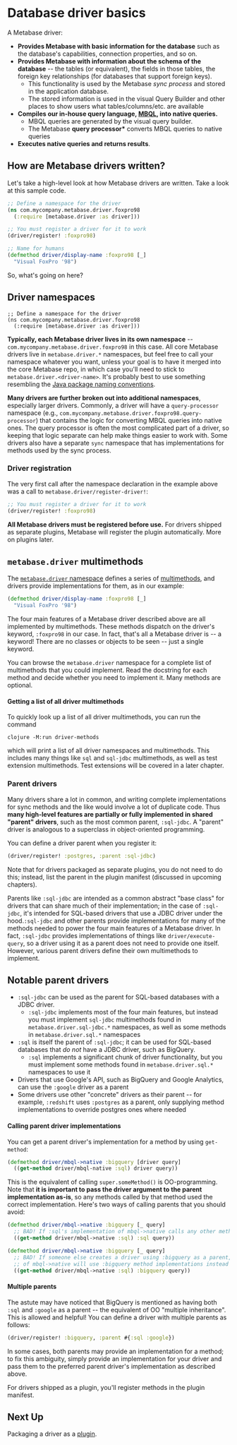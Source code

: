# Database driver basics

A Metabase driver:

- **Provides Metabase with basic information for the database** such as the database's capabilities, connection properties, and so on.
- **Provides Metabase with information about the schema of the database** -- the tables (or equivalent), the fields in those tables, the foreign key relationships (for databases that support foreign keys).
  - This functionality is used by the Metabase _sync process_ and stored in the application database.
  - The stored information is used in the visual Query Builder and other places to show users what tables/columns/etc. are available
- **Compiles our in-house query language, [MBQL](https://github.com/metabase/metabase/wiki/Query-Language-'98), into native queries.**
  - MBQL queries are generated by the visual query builder.
  - The Metabase **query processor\*** converts MBQL queries to native queries
- **Executes native queries and returns results**.

## How are Metabase drivers written?

Let's take a high-level look at how Metabase drivers are written. Take a look at this sample code.

```clj
;; Define a namespace for the driver
(ns com.mycompany.metabase.driver.foxpro98
  (:require [metabase.driver :as driver]))

;; You must register a driver for it to work
(driver/register! :foxpro98)

;; Name for humans
(defmethod driver/display-name :foxpro98 [_]
  "Visual FoxPro '98")
```

So, what's going on here?

## Driver namespaces

```
;; Define a namespace for the driver
(ns com.mycompany.metabase.driver.foxpro98
  (:require [metabase.driver :as driver]))
```

**Typically, each Metabase driver lives in its own namespace** -- `com.mycompany.metabase.driver.foxpro98` in this case. All core Metabase drivers live in `metabase.driver.*` namespaces, but feel free to call your namespace whatever you want, unless your goal is to have it merged into the core Metabase repo, in which case you'll need to stick to `metabase.driver.<driver-name>`. It's probably best to use something resembling the [Java package naming conventions](https://en.wikipedia.org/wiki/Java_package#Package_naming_conventions).

**Many drivers are further broken out into additional namespaces**, especially larger drivers. Commonly, a driver will have a `query-processor` namespace (e.g., `com.mycompany.metabase.driver.foxpro98.query-processor`) that contains the logic for converting MBQL queries into native ones. The query processor is often the most complicated part of a driver, so keeping that logic separate can help make things easier to work with. Some drivers also have a separate `sync` namespace that has implementations for methods used by the sync process.

### Driver registration

The very first call after the namespace declaration in the example above was a call to `metabase.driver/register-driver!`:

```clj
;; You must register a driver for it to work
(driver/register! :foxpro98)
```

**All Metabase drivers must be registered before use.** For drivers shipped as separate plugins, Metabase will register the plugin automatically. More on plugins later.

## `metabase.driver` multimethods

The [`metabase.driver` namespace](https://github.com/metabase/metabase/blob/master/src/metabase/driver.clj) defines a series of [multimethods](https://clojure.org/reference/multimethods), and drivers provide implementations for them, as in our example:

```clj
(defmethod driver/display-name :foxpro98 [_]
  "Visual FoxPro '98")
```

The four main features of a Metabase driver described above are all implemented by multimethods. These methods dispatch on the driver's keyword, `:foxpro98` in our case. In fact, that's all a Metabase driver is -- a keyword! There are no classes or objects to be seen -- just a single keyword.

You can browse the `metabase.driver` namespace for a complete list of multimethods that you could implement. Read the docstring for each method and decide whether you need to implement it. Many methods are optional.

#### Getting a list of all driver multimethods

To quickly look up a list of all driver multimethods, you can run the command

```
clojure -M:run driver-methods
```

which will print a list of all driver namespaces and multimethods. This includes many things like `sql` and `sql-jdbc` multimethods, as well as test extension multimethods. Test extensions will be covered in a later chapter.

### Parent drivers

Many drivers share a lot in common, and writing complete implementations for sync methods and the like would involve a lot of duplicate code. Thus **many high-level features are partially or fully implemented in shared "parent" drivers**, such as the most common parent, `:sql-jdbc`. A "parent" driver is analogous to a superclass in object-oriented programming.

You can define a driver parent when you register it:

```clj
(driver/register! :postgres, :parent :sql-jdbc)
```

Note that for drivers packaged as separate plugins, you do not need to do this; instead, list the parent in the plugin manifest (discussed in upcoming chapters).

Parents like `:sql-jdbc` are intended as a common abstract "base class" for drivers that can share much of their implementation; in the case of `:sql-jdbc`, it's intended for SQL-based drivers that use a JDBC driver under the hood.`:sql-jdbc` and other parents provide implementations for many of the methods needed to power the four main features of a Metabase driver. In fact, `:sql-jdbc` provides implementations of things like `driver/execute-query`, so a driver using it as a parent does not need to provide one itself. However, various parent drivers define their own multimethods to implement.

## Notable parent drivers

- `:sql-jdbc` can be used as the parent for SQL-based databases with a JDBC driver.
  - `:sql-jdbc` implements most of the four main features, but instead you must implement `sql-jdbc` multimethods found in `metabase.driver.sql-jdbc.*` namespaces, as well as some methods in `metabase.driver.sql.*` namespaces
- `:sql` is itself the parent of `:sql-jdbc`; it can be used for SQL-based databases that _do not_ have a JDBC driver, such as BigQuery.
  - `:sql` implements a significant chunk of driver functionality, but you must implement some methods found in `metabase.driver.sql.*` namespaces to use it
- Drivers that use Google's API, such as BigQuery and Google Analytics, can use the `:google` driver as a parent
- Some drivers use other "concrete" drivers as their parent -- for example, `:redshift` uses `:postgres` as a parent, only supplying method implementations to override postgres ones where needed

#### Calling parent driver implementations

You can get a parent driver's implementation for a method by using `get-method`:

```clj
(defmethod driver/mbql->native :bigquery [driver query]
  ((get-method driver/mbql-native :sql) driver query))
```

This is the equivalent of calling `super.someMethod()` is OO-programming. Note that **it is important to pass the driver argument to the parent implementation as-is**, so any methods called by that method used the correct implementation. Here's two ways of calling parents that you should avoid:

```clj
(defmethod driver/mbql->native :bigquery [_ query]
  ;; BAD! If :sql's implementation of mbql->native calls any other methods, it won't use the :bigquery implementation
  ((get-method driver/mbql->native :sql) :sql query))
```

```clj
(defmethod driver/mbql->native :bigquery [_ query]
  ;; BAD! If someone else creates a driver using :bigquery as a parent, any methods called by :sql's implementation
  ;; of mbql->native will use :bigquery method implementations instead of custom ones for that driver
  ((get-method driver/mbql->native :sql) :bigquery query))
```

#### Multiple parents

The astute may have noticed that BigQuery is mentioned as having both `:sql` and `:google` as a parent -- the equivalent of OO "multiple inheritance". This is allowed and helpful! You can define a driver with multiple parents as follows:

```clj
(driver/register! :bigquery, :parent #{:sql :google})
```
In some cases, both parents may provide an implementation for a method; to fix this ambiguity, simply provide an implementation for your driver and pass them to the preferred parent driver's implementation as described above.

For drivers shipped as a plugin, you'll register methods in the plugin manifest.

## Next Up

Packaging a driver as a [plugin](plugins.md).
